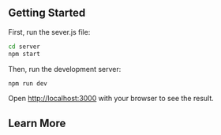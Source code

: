 ## Getting Started

First, run the sever.js file:

```bash
cd server
npm start
```

Then, run the development server:

```bash
npm run dev
```

Open [http://localhost:3000](http://localhost:3000) with your browser to see the result.

## Learn More
